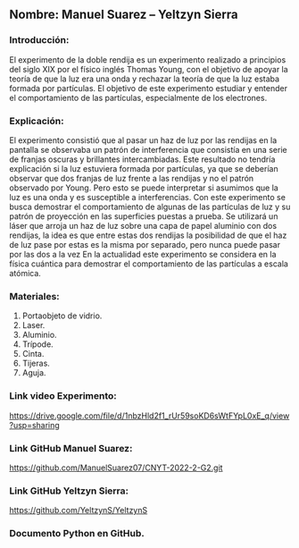 ## Nombre: Manuel Suarez – Yeltzyn Sierra


### Introducción:
El experimento de la doble rendija es un experimento realizado a principios del siglo XIX por el físico inglés Thomas Young, con el objetivo de apoyar la teoría de que la luz era una onda y rechazar la teoría de que la luz estaba formada por partículas.
El objetivo de este experimento estudiar y entender el comportamiento de las partículas, especialmente de los electrones.


### Explicación:
El experimento consistió que al pasar un haz de luz por las rendijas en la pantalla se observaba un patrón de interferencia que consistía en una serie de franjas oscuras y brillantes intercambiadas. Este resultado no tendría explicación si la luz estuviera formada por partículas, ya que se deberían observar que dos franjas de luz frente a las rendijas y no el patrón observado por Young. Pero esto se puede interpretar si asumimos que la luz es una onda y es susceptible a interferencias.
Con este experimento se busca demostrar el comportamiento de algunas de las partículas de luz y su patrón de proyección en las superficies puestas a prueba. Se utilizará un láser que arroja un haz de luz sobre una capa de papel aluminio con dos rendijas, la idea es que entre estas dos rendijas la posibilidad de que el haz de luz pase por estas es la misma por separado, pero nunca puede pasar por las dos a la vez
En la actualidad este experimento se considera en la física cuántica para demostrar el comportamiento de las partículas a escala atómica.


### Materiales:
1.	Portaobjeto de vidrio.
2.	Laser.
3.	Aluminio.
4.	Trípode.
5.	Cinta.
6.	Tijeras.
7.	Aguja.

### Link video Experimento:
https://drive.google.com/file/d/1nbzHld2f1_rUr59soKD6sWtFYpL0xE_q/view?usp=sharing
### Link GitHub Manuel Suarez:
https://github.com/ManuelSuarez07/CNYT-2022-2-G2.git
### Link GitHub Yeltzyn Sierra:
https://github.com/YeltzynS/YeltzynS

### Documento Python en GitHub.
